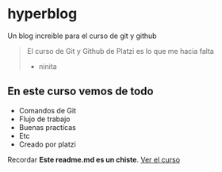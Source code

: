 # hyperblog

Un blog increible para el curso de git y github

> El curso de Git y Github de Platzi es lo que me hacia falta
>
> - ninita

## En este curso vemos de todo

- Comandos de Git
- Flujo de trabajo
- Buenas practicas
- Etc
- Creado por platzi

Recordar **Este readme.md es un chiste**. [Ver el curso](https://github.com/freddier/hyperblog)
